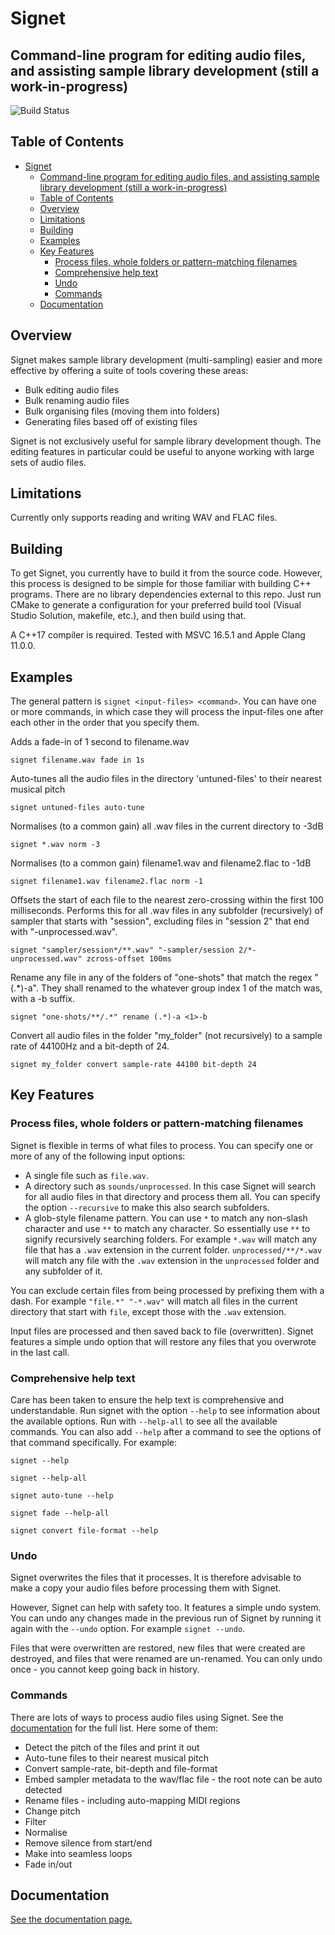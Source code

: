 # Signet
## Command-line program for editing audio files, and assisting sample library development (still a work-in-progress)

![Build Status](https://github.com/SamWindell/Signet/workflows/Build%20and%20Test/badge.svg)

## Table of Contents

- [Signet](#signet)
  - [Command-line program for editing audio files, and assisting sample library development (still a work-in-progress)](#command-line-program-for-editing-audio-files-and-assisting-sample-library-development-still-a-work-in-progress)
  - [Table of Contents](#table-of-contents)
  - [Overview](#overview)
  - [Limitations](#limitations)
  - [Building](#building)
  - [Examples](#examples)
  - [Key Features](#key-features)
    - [Process files, whole folders or pattern-matching filenames](#process-files-whole-folders-or-pattern-matching-filenames)
    - [Comprehensive help text](#comprehensive-help-text)
    - [Undo](#undo)
    - [Commands](#commands)
  - [Documentation](#documentation)

## Overview
Signet makes sample library development (multi-sampling) easier and more effective by offering a suite of tools covering these areas:
- Bulk editing audio files
- Bulk renaming audio files
- Bulk organising files (moving them into folders)
- Generating files based off of existing files

Signet is not exclusively useful for sample library development though. The editing features in particular could be useful to anyone working with large sets of audio files.

## Limitations
Currently only supports reading and writing WAV and FLAC files.

## Building
To get Signet, you currently have to build it from the source code. However, this process is designed to be simple for those familiar with building C++ programs. There are no library dependencies external to this repo. Just run CMake to generate a configuration for your preferred build tool (Visual Studio Solution, makefile, etc.), and then build using that.

A C++17 compiler is required. Tested with MSVC 16.5.1 and Apple Clang 11.0.0.

## Examples
The general pattern is `signet <input-files> <command>`. You can have one or more commands, in which case they will process the input-files one after each other in the order that you specify them.

Adds a fade-in of 1 second to filename.wav

```signet filename.wav fade in 1s```

Auto-tunes all the audio files in the directory 'untuned-files' to their nearest musical pitch

```signet untuned-files auto-tune```

Normalises (to a common gain) all .wav files in the current directory to -3dB

```signet *.wav norm -3```

Normalises (to a common gain) filename1.wav and filename2.flac to -1dB

```signet filename1.wav filename2.flac norm -1```

Offsets the start of each file to the nearest zero-crossing within the first 100 milliseconds. Performs this for all .wav files in any subfolder (recursively) of sampler that starts with "session", excluding files in "session 2" that end with "-unprocessed.wav".

```signet "sampler/session*/**.wav" "-sampler/session 2/*-unprocessed.wav" zcross-offset 100ms```

Rename any file in any of the folders of "one-shots" that match the regex "(.\*)-a". They shall renamed to the whatever group index 1 of the match was, with a -b suffix.

```signet "one-shots/**/.*" rename (.*)-a <1>-b```

Convert all audio files in the folder "my_folder" (not recursively) to a sample rate of 44100Hz and a bit-depth of 24.

```signet my_folder convert sample-rate 44100 bit-depth 24```

## Key Features
### Process files, whole folders or pattern-matching filenames
Signet is flexible in terms of what files to process. You can specify one or more of any of the following input options: 
- A single file such as `file.wav`.
- A directory such as `sounds/unprocessed`. In this case Signet will search for all audio files in that directory and process them all. You can specify the option `--recursive` to make this also search subfolders.
- A glob-style filename pattern. You can use `*` to match any non-slash character and use `**` to match any character. So essentially use `**` to signify recursively searching folders. For example `*.wav` will match any file that has a `.wav` extension in the current folder. `unprocessed/**/*.wav` will match any file with the `.wav` extension in the `unprocessed` folder and any subfolder of it.

You can exclude certain files from being processed by prefixing them with a dash. For example `"file.*" "-*.wav"` will match all files in the current directory that start with `file`, except those with the `.wav` extension.

Input files are processed and then saved back to file (overwritten). Signet features a simple undo option that will restore any files that you overwrote in the last call.

### Comprehensive help text
Care has been taken to ensure the help text is comprehensive and understandable. Run signet with the option `--help` to see information about the available options. Run with `--help-all` to see all the available commands. You can also add `--help` after a command to see the options of that command specifically. For example:

```signet --help```

```signet --help-all```

```signet auto-tune --help```

```signet fade --help-all```

```signet convert file-format --help```

### Undo
Signet overwrites the files that it processes. It is therefore advisable to make a copy your audio files before processing them with Signet.

However, Signet can help with safety too. It features a simple undo system. You can undo any changes made in the previous run of Signet by running it again with the `--undo` option. For example `signet --undo`.

Files that were overwritten are restored, new files that were created are destroyed, and files that were renamed are un-renamed. You can only undo once - you cannot keep going back in history.

### Commands
There are lots of ways to process audio files using Signet. See the [documentation](docs/usage.md) for the full list. Here some of them:
- Detect the pitch of the files and print it out
- Auto-tune files to their nearest musical pitch
- Convert sample-rate, bit-depth and file-format
- Embed sampler metadata to the wav/flac file - the root note can be auto detected
- Rename files - including auto-mapping MIDI regions
- Change pitch
- Filter
- Normalise
- Remove silence from start/end
- Make into seamless loops
- Fade in/out

## Documentation
[See the documentation page.](docs/usage.md)


